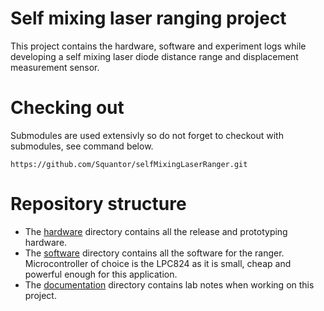 # Self mixing laser ranging project
This project contains the hardware, software and experiment logs while developing a self mixing laser diode distance range and displacement measurement sensor.
# Checking out
Submodules are used extensivly so do not forget to checkout with submodules, see command below.
```
https://github.com/Squantor/selfMixingLaserRanger.git
```
# Repository structure
* The [hardware](https://github.com/Squantor/selfMixingLaserRanger/tree/master/hardware) directory contains all the release and prototyping hardware.
* The [software](https://github.com/Squantor/selfMixingLaserRanger/tree/master/software) directory contains all the software for the ranger. Microcontroller of choice is the LPC824 as it is small, cheap and powerful enough for this application.
* The [documentation](https://github.com/Squantor/selfMixingLaserRanger/tree/master/documentation) directory contains lab notes when working on this project.